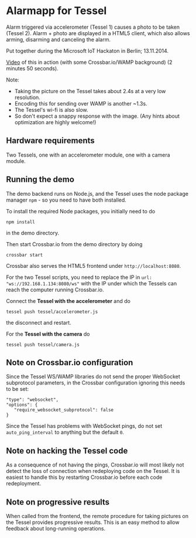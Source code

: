 # Alarmapp for Tessel

Alarm triggered via accelerometer (Tessel 1) causes a photo to be taken (Tessel 2). Alarm + photo are displayed in a HTML5 client, which also allows arming, disarming and canceling the alarm.

Put together during the Microsoft IoT Hackaton in Berlin; 13.11.2014.

[Video](http://www.youtube.com/watch?v=WY7KzrRm8XY) of this in action (with some Crossbar.io/WAMP background) (2 minutes 50 seconds).

Note: 
   * Taking the picture on the Tessel takes about 2.4s at a very low resolution.
   * Encoding this for sending over WAMP is another ~1.3s.
   * The Tessel's wi-fi is also slow.
   * So don't expect a snappy response with the image. (Any hints about optimization are highly welcome!)

## Hardware requirements

Two Tessels, one with an accelerometer module, one with a camera module.

## Running the demo

The demo backend runs on Node.js, and the Tessel uses the node package manager `npm` - so you need to have both installed.

To install the required Node packages, you initially need to do

```
npm install 
```

in the demo directory.

Then start Crossbar.io from the demo directory by doing 

```
crossbar start
``` 

Crossbar also serves the HTML5 frontend under `http://localhost:8080`.


For the two Tessel scripts, you need to replace the IP in `url: "ws://192.168.1.134:8080/ws"` with the IP under which the Tessels can reach the computer running Crossbar.io.


Connect the **Tessel with the accelerometer** and  do

```
tessel push tessel/accelerometer.js
```

the disconnect and restart.

For the **Tessel with the camera** do

```
tessel push tessel/camera.js
```



## Note on Crossbar.io configuration

Since the Tessel WS/WAMP libraries do not send the proper WebSocket subprotocol parameters, in the Crossbar configuration ignoring this needs to be set:

```
"type": "websocket",
"options": {
   "require_websocket_subprotocol": false   
} 
```

Since the Tessel has problems with WebSocket pings, do not set `auto_ping_interval` to anything but the default `0`.

## Note on hacking the Tessel code

As a consequence of not having the pings, Crossbar.io will most likely not detect the loss of connection when redeploying code on the Tessel. It is easiest to handle this by restarting Crossbar.io before each code redeployment.

## Note on progressive results

When called from the frontend, the remote procedure for taking pictures on the Tessel provides progressive results. This is an easy method to allow feedback about long-running operations.